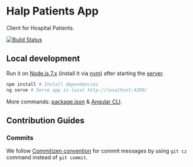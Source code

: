 # Halp Patients App
Client for Hospital Patients.

[![Build Status](https://travis-ci.org/halp-project/halp-patients-app.svg?branch=dev)](https://travis-ci.org/halp-project/halp-patients-app)

## Local development

Run it on [Node.js 7.x](https://nodejs.org/es/) (install it via [nvm](https://github.com/creationix/nvm)) after starting the [server](https://github.com/halp-project/halp-server).
```bash
npm install # Install dependencies 
ng serve # Serve app in local http://localhost:4200/ 
```

More commands: [package.json](https://github.com/halp-project/halp-patients-app/blob/dev/package.json) & [Angular CLI](https://cli.angular.io/).

## Contribution Guides
### Commits
We follow [Commitizen convention](https://github.com/commitizen/cz-cli) for commit messages by using `git cz` command instead of `git commit`.
